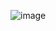 ![image](https://github.com/ggvictor/Crunchyroll/assets/107512940/96599246-e833-4a3f-a375-63cedd7335ff)
